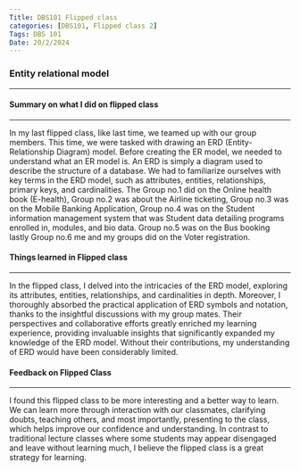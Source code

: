 ```yaml
---
Title: DBS101 Flipped class 
categories: [DBS101, Flipped class 2]
Tags: DBS 101
Date: 20/2/2024
---
```

### Entity relational model 
----
#### Summary on what I did on flipped class
---
In my last flipped class, like last time, we teamed up with our group members. This time, we were tasked with drawing an ERD (Entity-Relationship Diagram) model. Before creating the ER model, we needed to understand what an ER model is. An ERD is simply a diagram used to describe the structure of a database. We had to familiarize ourselves with key terms in the ERD model, such as attributes, entities, relationships, primary keys, and cardinalities. The Group no.1 did on the Online health book (E-health), Group no.2 was about the Airline ticketing, Group no.3 was on the Mobile Banking Application, Group no.4 was on the Student information management system that was Student data detailing programs enrolled in, modules, and bio data. Group no.5 was on the Bus booking lastly Group no.6 me and my groups did on the Voter registration.

#### Things learned in Flipped class 
---
In the flipped class, I delved into the intricacies of the ERD model, exploring its attributes, entities, relationships, and cardinalities in depth. Moreover, I thoroughly absorbed the practical application of ERD symbols and notation, thanks to the insightful discussions with my group mates. Their perspectives and collaborative efforts greatly enriched my learning experience, providing invaluable insights that significantly expanded my knowledge of the ERD model. Without their contributions, my understanding of ERD would have been considerably limited.
 
#### Feedback on Flipped Class 
---
I found this flipped class to be more interesting and a better way to learn. We can learn more through interaction with our classmates, clarifying doubts, teaching others, and most importantly, presenting to the class, which helps improve our confidence and understanding. In contrast to traditional lecture classes where some students may appear disengaged and leave without learning much, I believe the flipped class is a great strategy for learning.

